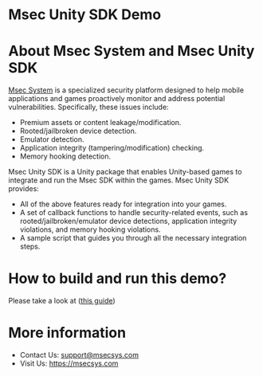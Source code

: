 # Msec Unity SDK Demo
# About Msec System and Msec Unity SDK
[Msec System](https://msecsys.com) is a specialized security platform designed to help mobile applications and games proactively monitor and address potential vulnerabilities. Specifically, these issues include:
- Premium assets or content leakage/modification.
- Rooted/jailbroken device detection.
- Emulator detection.
- Application integrity (tampering/modification) checking.
- Memory hooking detection.
  
Msec Unity SDK is a Unity package that enables Unity-based games to integrate and run the Msec SDK within the games. Msec Unity SDK provides:
- All of the above features ready for integration into your games.
- A set of callback functions to handle security-related events, such as rooted/jailbroken/emulator device detections, application integrity violations, and memory hooking violations.
- A sample script that guides you through all the necessary integration steps.

# How to build and run this demo?
Please take a look at ([this guide](https://github.com/msecsys-dev/msecunitydemo/blob/main/Guide_To_Build_And_Run.pdf)) 
# More information
- Contact Us: support@msecsys.com
- Visit Us: https://msecsys.com
